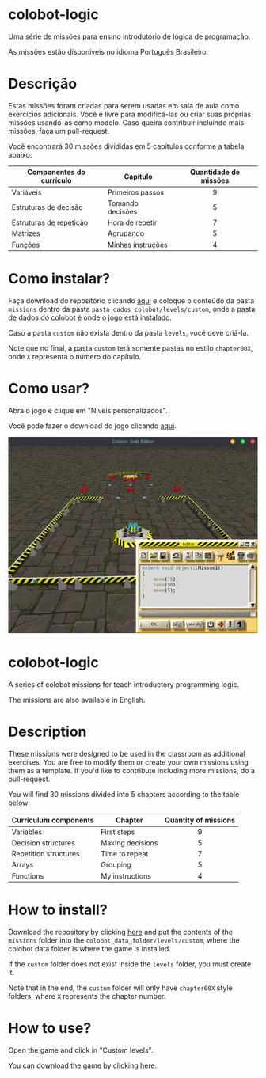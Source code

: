 # colobot-logic

Uma série de missões para ensino introdutório de lógica de programação.

As missões estão disponíveis no idioma Português Brasileiro.

# Descrição

Estas missões foram criadas para serem usadas em sala de aula como exercícios adicionais. Você é livre para modificá-las ou criar suas próprias missões usando-as como modelo. Caso queira contribuir incluindo mais missões, faça um pull-request. 

Você encontrará 30 missões divididas em 5 capítulos conforme a tabela abaixo:

| Componentes do currículo | Capítulo | Quantidade de missões |
| --- | --- | :---: |
| Variáveis  | Primeiros passos  | 9 |
| Estruturas de decisão  | Tomando decisões  | 5 |
| Estruturas de repetição  | Hora de repetir  | 7 |
| Matrizes  | Agrupando  | 5 |
| Funções  | Minhas instruções  | 4 |

# Como instalar?

Faça download do repositório clicando [aqui](https://github.com/badernageral/colobot-logic/archive/master.zip) e coloque o conteúdo da pasta ```missions``` dentro da pasta ```pasta_dados_colobot/levels/custom```, onde a pasta de dados do colobot é onde o jogo está instalado. 

Caso a pasta ```custom``` não exista dentro da pasta ```levels```, você deve criá-la. 

Note que no final, a pasta ```custom``` terá somente pastas no estilo ```chapter00X```, onde ```X``` representa o número do capítulo.

# Como usar?

Abra o jogo e clique em "Níveis personalizados".

Você pode fazer o download do jogo clicando [aqui](https://colobot.info).

![Screenshot](https://github.com/badernageral/colobot-logic/blob/master/screenshot.png)

# colobot-logic

A series of colobot missions for teach introductory programming logic.

The missions are also available in English.

# Description

These missions were designed to be used in the classroom as additional exercises. You are free to modify them or create your own missions using them as a template. If you'd like to contribute including more missions, do a pull-request.

You will find 30 missions divided into 5 chapters according to the table below:

| Curriculum components  | Chapter | Quantity of missions |
| --- | --- | :---: |
| Variables  | First steps  | 9 |
| Decision structures  | Making decisions  | 5 |
| Repetition structures  | Time to  repeat  | 7 |
| Arrays  | Grouping  | 5 |
| Functions  | My instructions  | 4 |

# How to install?

Download the repository by clicking [here](https://github.com/badernageral/colobot-logic/archive/master.zip) and put the contents of the ```missions``` folder into the ```colobot_data_folder/levels/custom```, where the colobot data folder is where the game is installed.

If the ```custom``` folder does not exist inside the ```levels``` folder, you must create it.

Note that in the end, the ```custom``` folder will only have ```chapter00X``` style folders, where ```X``` represents the chapter number.

# How to use?

Open the game and click in "Custom levels".

You can download the game by clicking [here](https://colobot.info).
